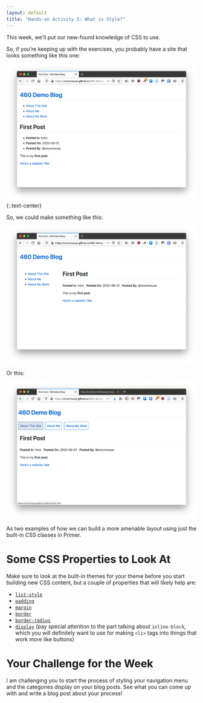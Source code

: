 ```yaml
---
layout: default
title: "Hands-on Activity 5: What is Style?"
---
```


This week, we'll put our new-found knowledge of CSS to use.

So, if you're keeping up with the exercises, you probably have a site that looks something like this one:

![Unstyled Primer Site](./images/05-starting-off.png)
{:.text-center}

So, we could make something like this:

![Styled Primer Site](./images/05-end-point-1.png)

Or this:

![Styled Primer Site](./images/05-end-point-2.png)

As two examples of how we can build a more amenable layout using just the built-in CSS classes in Primer.

# Some CSS Properties to Look At

Make sure to look at the built-in themes for your theme before you start building new CSS content, but a couple of properties that will likely help are:

* [`list-style`](https://developer.mozilla.org/en-US/docs/Web/CSS/list-style)
* [`padding`](https://developer.mozilla.org/en-US/docs/Web/CSS/padding)
* [`margin`](https://developer.mozilla.org/en-US/docs/Web/CSS/margin)
* [`border`](https://developer.mozilla.org/en-US/docs/Web/CSS/border)
* [`border-radius`](https://developer.mozilla.org/en-US/docs/Web/CSS/border-radius)
* [`display`](https://developer.mozilla.org/en-US/docs/Web/CSS/display) (pay special attention to the part talking about `inline-block`, which you will definitely want to use for making `<li>` tags into things that work more like buttons)

# Your Challenge for the Week

I am challenging you to start the process of styling your navigation menu and the categories display on your blog posts. See what you can come up with and write a blog post about your process!

